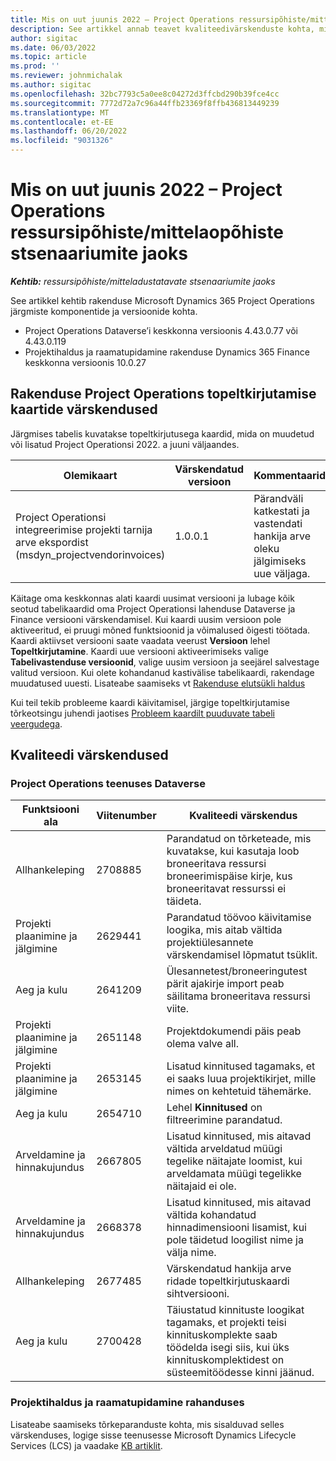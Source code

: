 ```yaml
---
title: Mis on uut juunis 2022 – Project Operations ressursipõhiste/mittelaopõhiste stsenaariumite jaoks
description: See artikkel annab teavet kvaliteedivärskenduste kohta, mis on saadaval Microsoft Dynamics 365 Project Operations 2022. aasta juuni väljalaskes ressursi-/mittelaopõhiste stsenaariumide jaoks.
author: sigitac
ms.date: 06/03/2022
ms.topic: article
ms.prod: ''
ms.reviewer: johnmichalak
ms.author: sigitac
ms.openlocfilehash: 32bc7793c5a0ee8c04272d3ffcbd290b39fce4cc
ms.sourcegitcommit: 7772d72a7c96a44ffb23369f8ffb436813449239
ms.translationtype: MT
ms.contentlocale: et-EE
ms.lasthandoff: 06/20/2022
ms.locfileid: "9031326"
---
```

# <a name="whats-new-june-2022---project-operations-for-resourcenon-stocked-based-scenarios"></a>Mis on uut juunis 2022 – Project Operations ressursipõhiste/mittelaopõhiste stsenaariumite jaoks

_**Kehtib:** ressursipõhiste/mitteladustatavate stsenaariumite jaoks_

See artikkel kehtib rakenduse Microsoft Dynamics 365 Project Operations järgmiste komponentide ja versioonide kohta.

- Project Operations Dataverse’i keskkonna versioonis 4.43.0.77 või 4.43.0.119
- Projektihaldus ja raamatupidamine rakenduse Dynamics 365 Finance keskkonna versioonis 10.0.27

## <a name="project-operations-dual-write-maps-updates"></a>Rakenduse Project Operations topeltkirjutamise kaartide värskendused

Järgmises tabelis kuvatakse topeltkirjutusega kaardid, mida on muudetud või lisatud Project Operationsi 2022. a juuni väljaandes.

| Olemikaart | Värskendatud versioon | Kommentaarid |
| --- | --- | --- |
| Project Operationsi integreerimise projekti tarnija arve ekspordist (msdyn_projectvendorinvoices) | 1.0.0.1 | Pärandväli katkestati ja vastendati hankija arve oleku jälgimiseks uue väljaga. |

Käitage oma keskkonnas alati kaardi uusimat versiooni ja lubage kõik seotud tabelikaardid oma Project Operationsi lahenduse Dataverse ja Finance versiooni värskendamisel. Kui kaardi uusim versioon pole aktiveeritud, ei pruugi mõned funktsioonid ja võimalused õigesti töötada. Kaardi aktiivset versiooni saate vaadata veerust **Versioon** lehel **Topeltkirjutamine**. Kaardi uue versiooni aktiveerimiseks valige **Tabelivastenduse versioonid**, valige uusim versioon ja seejärel salvestage valitud versioon. Kui olete kohandanud kastivälise tabelikaardi, rakendage muudatused uuesti. Lisateabe saamiseks vt [Rakenduse elutsükli haldus](/dynamics365/fin-ops-core/dev-itpro/data-entities/dual-write/app-lifecycle-management)

Kui teil tekib probleeme kaardi käivitamisel, järgige topeltkirjutamise tõrkeotsingu juhendi jaotises [Probleem kaardilt puuduvate tabeli veergudega](/dynamics365/fin-ops-core/dev-itpro/data-entities/dual-write/dual-write-troubleshooting-finops-upgrades#missing-table-columns-issue-on-maps).

## <a name="quality-updates"></a>Kvaliteedi värskendused

### <a name="project-operations-on-dataverse"></a>Project Operations teenuses Dataverse

| Funktsiooni ala | Viitenumber | Kvaliteedi värskendus |
| --- | --- | --- |
| Allhankeleping | 2708885 | Parandatud on tõrketeade, mis kuvatakse, kui kasutaja loob broneeritava ressursi broneerimispäise kirje, kus broneeritavat ressurssi ei täideta. |
| Projekti plaanimine ja jälgimine | 2629441 | Parandatud töövoo käivitamise loogika, mis aitab vältida projektiülesannete värskendamisel lõpmatut tsüklit. |
| Aeg ja kulu | 2641209 | Ülesannetest/broneeringutest pärit ajakirje import peab säilitama broneeritava ressursi viite. |
| Projekti plaanimine ja jälgimine | 2651148 | Projektdokumendi päis peab olema valve all.|
| Projekti plaanimine ja jälgimine | 2653145 | Lisatud kinnitused tagamaks, et ei saaks luua projektikirjet, mille nimes on kehtetuid tähemärke. |
| Aeg ja kulu | 2654710 | Lehel **Kinnitused** on filtreerimine parandatud. |
| Arveldamine ja hinnakujundus | 2667805 | Lisatud kinnitused, mis aitavad vältida arveldatud müügi tegelike näitajate loomist, kui arveldamata müügi tegelikke näitajaid ei ole. |
| Arveldamine ja hinnakujundus | 2668378 | Lisatud kinnitused, mis aitavad vältida kohandatud hinnadimensiooni lisamist, kui pole täidetud loogilist nime ja välja nime. |
| Allhankeleping | 2677485 | Värskendatud hankija arve ridade topeltkirjutuskaardi sihtversiooni. |
| Aeg ja kulu | 2700428 | Täiustatud kinnituste loogikat tagamaks, et projekti teisi kinnituskomplekte saab töödelda isegi siis, kui üks kinnituskomplektidest on süsteemitöödesse kinni jäänud. |

### <a name="project-management-and-accounting-in-finance"></a>Projektihaldus ja raamatupidamine rahanduses

Lisateabe saamiseks tõrkeparanduste kohta, mis sisalduvad selles värskenduses, logige sisse teenusesse Microsoft Dynamics Lifecycle Services (LCS) ja vaadake [KB artiklit](https://fix.lcs.dynamics.com/Issue/Details?bugId=673271).
